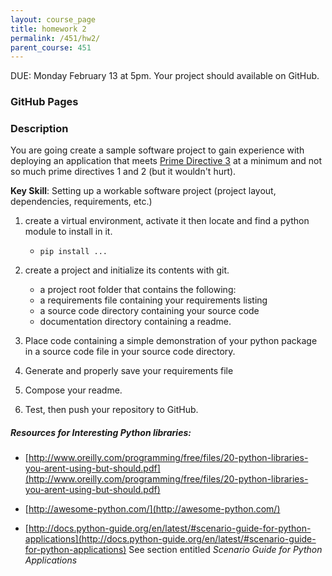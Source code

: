 ```yaml
---
layout: course_page
title: homework 2
permalink: /451/hw2/
parent_course: 451
---
```


DUE: Monday February 13 at 5pm. Your project should available on GitHub. 

### GitHub Pages

### Description
You are going create a sample software project to gain experience with deploying an application that meets [Prime Directive 3](/451/schedule/#prime-directives-for-open-source-software-development) at a minimum and not so much prime directives 1 and 2 (but it wouldn't hurt).

**Key Skill**: Setting up a workable software project (project layout, dependencies, requirements, etc.)

1. create a virtual environment, activate it then locate and find a python module to install in it.
	- ```pip install ...```
2. create a project and initialize its contents with git.
	- a project root folder that contains the following:
	- a requirements file containing your requirements listing
	- a source code directory containing your source code
	- documentation directory containing a readme.

3. Place code containing a simple demonstration of your python package in a source code file in your source code directory.

4. Generate and properly save your requirements file

5. Compose your readme.

4. Test, then push your repository to GitHub.

##### Resources for *Interesting* Python libraries:

* [http://www.oreilly.com/programming/free/files/20-python-libraries-you-arent-using-but-should.pdf](http://www.oreilly.com/programming/free/files/20-python-libraries-you-arent-using-but-should.pdf)

* [http://awesome-python.com/](http://awesome-python.com/)

* [http://docs.python-guide.org/en/latest/#scenario-guide-for-python-applications](http://docs.python-guide.org/en/latest/#scenario-guide-for-python-applications) See section entitled *Scenario Guide for Python Applications*



